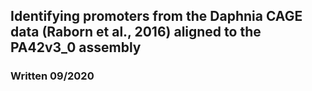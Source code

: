 ## Identifying promoters from the Daphnia CAGE data (Raborn et al., 2016) aligned to the PA42v3_0 assembly
### Written 09/2020


